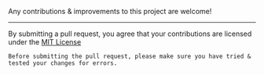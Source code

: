 Any contributions & improvements to this project are welcome!
___
By submitting a pull request, you agree that your contributions are licensed under the [MIT License](LICENSE.md)

`Before submitting the pull request, please make sure you have tried & tested your
changes for errors.`
